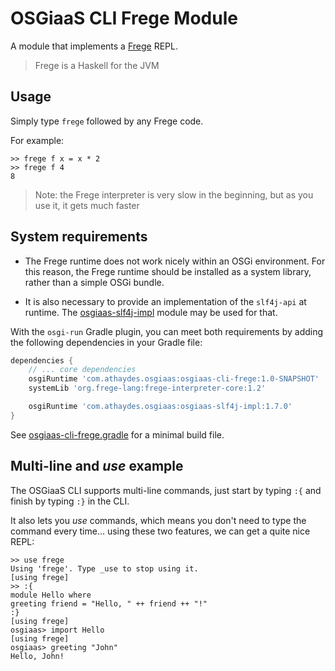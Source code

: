 # OSGiaaS CLI Frege Module

A module that implements a [Frege](https://github.com/Frege/frege) REPL.

> Frege is a Haskell for the JVM

## Usage

Simply type `frege` followed by any Frege code.

For example:

```
>> frege f x = x * 2
>> frege f 4
8
```

> Note: the Frege interpreter is very slow in the beginning, but as you use it, it gets much faster

## System requirements

* The Frege runtime does not work nicely within an OSGi environment. For this reason, the Frege runtime should be
installed as a system library, rather than a simple OSGi bundle.

* It is also necessary to provide an implementation of the `slf4j-api` at runtime. The
  [osgiaas-slf4j-impl](../infra/osgiaas-sfl4j-impl.md) module may be used for that.

With the `osgi-run` Gradle plugin, you can meet both requirements by adding the following dependencies in
your Gradle file:

```groovy
dependencies {
    // ... core dependencies
    osgiRuntime 'com.athaydes.osgiaas:osgiaas-cli-frege:1.0-SNAPSHOT'
    systemLib 'org.frege-lang:frege-interpreter-core:1.2'

    osgiRuntime 'com.athaydes.osgiaas:osgiaas-slf4j-impl:1.7.0'
}
```

See [osgiaas-cli-frege.gradle](../../samples/osgiaas-cli-frege.gradle) for a minimal build file.

## Multi-line and *use* example

The OSGiaaS CLI supports multi-line commands, just start by typing `:{` and finish by typing `:}` in the CLI.

It also lets you *use* commands, which means you don't need to type the
command every time... using these two features, we can get a quite nice REPL:

```
>> use frege
Using 'frege'. Type _use to stop using it.
[using frege]
>> :{
module Hello where
greeting friend = "Hello, " ++ friend ++ "!"
:}
[using frege]
osgiaas> import Hello
[using frege]
osgiaas> greeting "John"
Hello, John!
```
